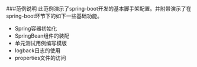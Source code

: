 ﻿###范例说明
此范例演示了spring-boot开发的基本脚手架配置。并附带演示了在spring-boot环节下的如下一些基础功能。
- Spring容器初始化
- SpringBean组件的装配
- 单元测试用例编写模版
- logback日志的使用
- properties文件的访问
